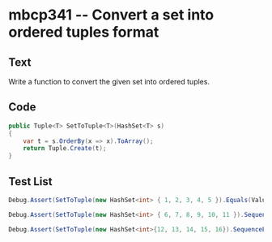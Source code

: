 # mbcp341 -- Convert a set into ordered tuples format

## Text

Write a function to convert the given set into ordered tuples.

## Code

```csharp
public Tuple<T> SetToTuple<T>(HashSet<T> s)
{
    var t = s.OrderBy(x => x).ToArray();
    return Tuple.Create(t);
}
```

## Test List

```csharp
Debug.Assert(SetToTuple(new HashSet<int> { 1, 2, 3, 4, 5 }).Equals(ValueTuple.Create(1, 2, 3, 4, 5)));
```

```csharp
Debug.Assert(SetToTuple(new HashSet<int> { 6, 7, 8, 9, 10, 11 }).SequenceEqual(new ValueTuple<int, int, int, int, int, int>(6, 7, 8, 9, 10, 11)));
```

```csharp
Debug.Assert(SetToTuple(new HashSet<int>{12, 13, 14, 15, 16}).SequenceEqual(new ValueTuple<int, int, int, int, int>(12, 13, 14, 15, 16)));
```
